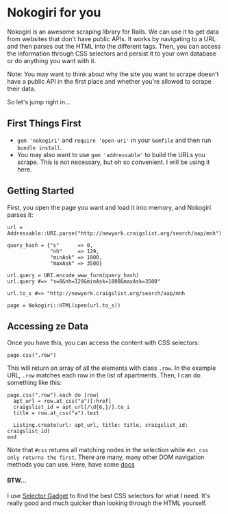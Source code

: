 # Nokogiri for you

Nokogiri is an awesome scraping library for Rails.
We can use it to get data from websites that don't
have public APIs. It works by navigating to a URL
and then parses out the HTML into the different tags.
Then, you can access the information through CSS
selectors and persist it to your own database or do
anything you want with it.

Note: You may want to think about why the site you
want to scrape doesn't have a public API in the first
place and whether you're allowed to scrape their data.

So let's jump right in...

## First Things First

- `gem 'nokogiri'` and `require 'open-uri'` in your `Gemfile` and then run `bundle install`.
- You may also want to use `gem 'addressable'` to build the URLs you scrape. This is not necessary, but oh so convenient. I will be using it here.

## Getting Started

First, you open the page you want and load it into
memory, and Nokogiri parses it:

```
url = Addressable::URI.parse("http://newyork.craigslist.org/search/aap/mnh")

query_hash = {"s"      => 0,
              "nh"     => 129,
              "minAsk" => 1800,
              "maxAsk" => 3500}

url.query = URI.encode_www_form(query_hash)
url.query #=> "s=0&nh=129&minAsk=1800&maxAsk=3500"

url.to_s #=> "http://newyork.craigslist.org/search/aap/mnh

page = Nokogiri::HTML(open(url.to_s))
```

## Accessing ze Data

Once you have this, you can access the content with CSS selectors:

`page.css(".row")`

This will return an array of all the elements with class `.row`. In the example URL, `.row` matches each row in the list of apartments. Then, I can do something like this:

```
page.css(".row").each do |row|
  apt_url = row.at_css("a")[:href]
  craigslist_id = apt_url[/\d{6,}/].to_i
  title = row.at_css("a").text

  Listing.create(url: apt_url, title: title, craigslist_id: craigslist_id)
end
```
Note that `#css` returns all matching nodes in the selection while `#at_css
only returns the first`. There are many, many other DOM navigation methods you
can use. Here, have some [docs][nokogiri-docs]

[nokogiri-docs]: http://nokogiri.org/Nokogiri/XML/Node.html

#### BTW...
I use [Selector Gadget][selector-gadget] to find the best CSS selectors for
what I need. It's really good and much quicker than looking through the HTML
yourself.

[selector-gadget]: http://selectorgadget.com/




















